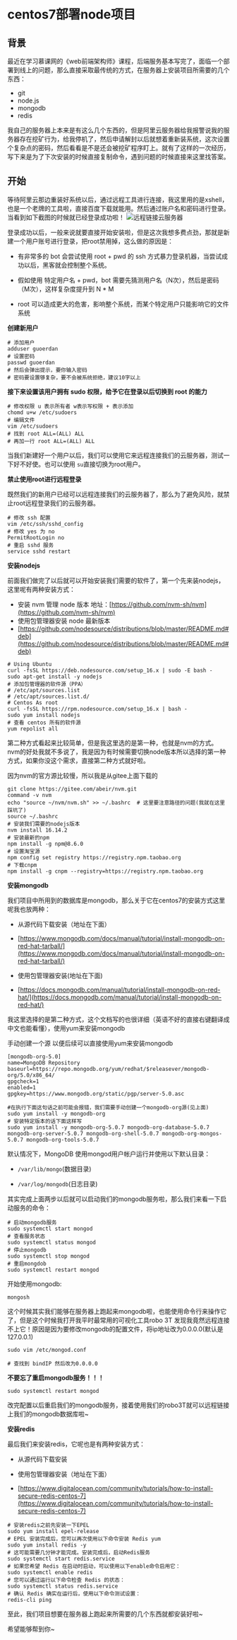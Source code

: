 # centos7部署node项目

## 背景
最近在学习慕课网的《web前端架构师》课程，后端服务基本写完了，面临一个部署到线上的问题，那么直接采取最传统的方式，在服务器上安装项目所需要的几个东西：

- git
- node.js
- mongodb
- redis

我自己的服务器上本来是有这么几个东西的，但是阿里云服务器给我报警说我的服务器存在挖矿行为，给我停机了，然后申请解封以后就想着重新装系统，这次设置个复杂点的密码，然后看看是不是还会被挖矿程序盯上。就有了这样的一次经历，写下来是为了下次安装的时候直接复制命令，遇到问题的时候直接来这里找答案。

## 开始

等待阿里云那边重装好系统以后，通过远程工具进行连接，我这里用的是xshell，也是一个老牌的工具啦，直接百度下载就能用。然后通过账户名和密码进行登录。当看到如下截图的时候就已经登录成功啦！
![远程链接云服务器](./images/login.png)

登录成功以后，一般来说就要直接开始安装啦，但是这次我想多费点劲，那就是新建一个用户账号进行登录，把root禁用掉，这么做的原因是：

- 有非常多的 bot 会尝试使用 root + pwd 的 ssh 方式暴力登录机器，当尝试成功以后，黑客就会控制整个系统。

- 假如使用 特定用户名 + pwd，bot 需要先猜测用户名（N次），然后是密码（M次），这样复杂度提升到 N * M

- root 可以造成更大的危害，影响整个系统，而某个特定用户只能影响它的文件系统

**创建新用户**

```shell
# 添加用户
adduser guoerdan
# 设置密码
passwd guoerdan
# 然后会弹出提示，要你输入密码
# 密码要设置够复杂，要不会被系统拒绝，建议10字以上
```
**接下来设置该用户拥有 sudo 权限，给予它在登录以后切换到 root 的能力**

```shell
# 修改权限 u 表示所有者 w表示写权限 + 表示添加
chomd u+w /etc/sudoers
# 编辑文件
vim /etc/sudoers
# 找到 root ALL=(ALL) ALL
# 再加一行 root ALL=(ALL) ALL
```

当我们新建好一个用户以后，我们可以使用它来远程连接我们的云服务器，测试一下好不好使。也可以使用 `su`直接切换为root用户。

**禁止使用root进行远程登录**

既然我们的新用户已经可以远程连接我们的云服务器了，那么为了避免风险，就禁止root远程登录我们的云服务器。

```shell
# 修改 ssh 配置
vim /etc/ssh/sshd_config
# 修改 yes 为 no
PermitRootLogin no
# 重启 sshd 服务
service sshd restart
```

**安装nodejs**

前面我们做完了以后就可以开始安装我们需要的软件了，第一个先来装nodejs，这里呢有两种安装方式：
- 安装 nvm 管理 node 版本 地址：[https://github.com/nvm-sh/nvm](https://github.com/nvm-sh/nvm)
- 使用包管理器安装 node 最新版本
- [https://github.com/nodesource/distributions/blob/master/README.md#deb](https://github.com/nodesource/distributions/blob/master/README.md#deb)

```shell
# Using Ubuntu
curl -fsSL https://deb.nodesource.com/setup_16.x | sudo -E bash -
sudo apt-get install -y nodejs
# 添加包管理器的软件源（PPA）
# /etc/apt/sources.list
# /etc/apt/sources.list.d/
# Centos As root
curl -fsSL https://rpm.nodesource.com/setup_16.x | bash -
sudo yum install nodejs
# 查看 centos 所有的软件源
yum repolist all
```
第二种方式看起来比较简单，但是我这里选的是第一种，也就是nvm的方式。nvm的好处我就不多说了，我是因为有时候需要切换node版本所以选择的第一种方式，如果你没这个需求，直接第二种方式就好啦。

因为nvm的官方源比较慢，所以我是从gitee上面下载的

```shell
git clone https://gitee.com/abeir/nvm.git
command -v nvm
echo "source ~/nvm/nvm.sh" >> ~/.bashrc  # 这里要注意路径的问题(我就在这里踩坑了)
source ~/.bashrc
# 安装我们需要的nodejs版本
nvm install 16.14.2
# 安装最新的npm
npm install -g npm@8.6.0
# 设置淘宝源
npm config set registry https://registry.npm.taobao.org
# 下载cnpm
npm install -g cnpm --registry=https://registry.npm.taobao.org
```

**安装mongodb**

我们项目中所用到的数据库是mongodb，那么关于它在centos7的安装方式这里呢我也放两种：

- 从源代码下载安装（地址在下面）

- [https://www.mongodb.com/docs/manual/tutorial/install-mongodb-on-red-hat-tarball/](https://www.mongodb.com/docs/manual/tutorial/install-mongodb-on-red-hat-tarball/)

- 使用包管理器安装(地址在下面)

- [https://docs.mongodb.com/manual/tutorial/install-mongodb-on-red-hat/](https://docs.mongodb.com/manual/tutorial/install-mongodb-on-red-hat/)

我这里选择的是第二种方式，这个文档写的也很详细（英语不好的直接右键翻译成中文也能看懂），使用yum来安装mongodb

手动创建一个源 以便后续可以直接使用yum来安装mongodb
```shell
[mongodb-org-5.0]
name=MongoDB Repository
baseurl=https://repo.mongodb.org/yum/redhat/$releasever/mongodb-org/5.0/x86_64/
gpgcheck=1
enabled=1
gpgkey=https://www.mongodb.org/static/pgp/server-5.0.asc

```

```shell
#在执行下面这句话之前可能会报错，我们需要手动创建一个mongodb-org源(见上面)
sudo yum install -y mongodb-org
# 安装特定版本的话下面这样写
sudo yum install -y mongodb-org-5.0.7 mongodb-org-database-5.0.7 mongodb-org-server-5.0.7 mongodb-org-shell-5.0.7 mongodb-org-mongos-5.0.7 mongodb-org-tools-5.0.7
```

默认情况下，MongoDB 使用mongod用户帐户运行并使用以下默认目录：

- `/var/lib/mongo`(数据目录)
  
- `/var/log/mongodb`(日志目录)

其实完成上面两步以后就可以启动我们的mongodb服务啦，那么我们来看一下启动服务的命令：

```shell
# 启动mongodb服务
sudo systemctl start mongod
# 查看服务状态
sudo systemctl status mongod
# 停止mongodb
sudo systemctl stop mongod
# 重启mongdob
sudo systemctl restart mongod
```

开始使用mongodb:

```shell
mongosh
```

这个时候其实我们能够在服务器上跑起来mongodb啦，也能使用命令行来操作它了，但是这个时候我打开我平时最常用的可视化工具robo 3T 发现我竟然远程连接不上它！原因是因为要修改mongodb的配置文件，将ip地址改为0.0.0.0(默认是127.0.0.1)

```shell
sudo vim /etc/mongod.conf

# 查找到 bindIP 然后改为0.0.0.0
```

**不要忘了重启mongodb服务！！！**
```shell
sudo systemctl restart mongod
```

改完配置以后重启我们的mongodb服务，接着使用我们的robo3T就可以远程链接上我们的mongodb数据库啦~

**安装redis**

最后我们来安装redis，它呢也是有两种安装方式：

- 从源代码下载安装

- 使用包管理器安装（地址在下面）

- [https://www.digitalocean.com/community/tutorials/how-to-install-secure-redis-centos-7](https://www.digitalocean.com/community/tutorials/how-to-install-secure-redis-centos-7)

```shell
# 安装redis之前先安装一下EPEL
sudo yum install epel-release
# EPEL 安装完成后，您可以再次使用以下命令安装 Redis yum
sudo yum install redis -y
# 这可能需要几分钟才能完成。安装完成后，启动Redis服务
sudo systemctl start redis.service
# 如果您希望 Redis 在启动时启动，可以使用以下enable命令启用它：
sudo systemctl enable redis
# 您可以通过运行以下命令检查 Redis 的状态：
sudo systemctl status redis.service
# 确认 Redis 确实在运行后，使用以下命令测试设置：
redis-cli ping
```

至此，我们项目想要在服务器上跑起来所需要的几个东西就都安装好啦~

希望能够帮到你~
